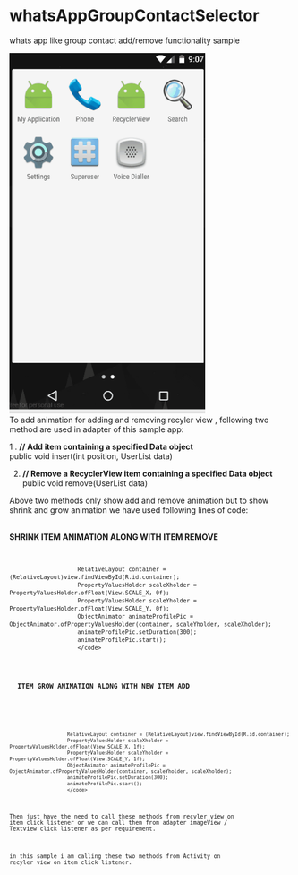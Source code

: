 # whatsAppGroupContactSelector
whats app like group contact add/remove functionality sample


<img src="https://github.com/Luckyrana001/whatsAppGroupContactSelector/blob/master/anim.gif" width="350"/>
<br>
To add animation for adding and removing recyler view , following two method are used in adapter of this sample app: 

1 . <B> // Add item containing a specified Data object </B></br>
public void insert(int position, UserList data)

2. <B> // Remove a RecyclerView item containing a specified Data object </B></br>
public void remove(UserList data) 
   
 Above two methods only show add and remove animation but to show shrink and grow animation we have used following lines of code:
 
 <BR><B> SHRINK ITEM ANIMATION ALONG WITH ITEM REMOVE  </B>
 <code>                 
 
                        RelativeLayout container = (RelativeLayout)view.findViewById(R.id.container);
                        PropertyValuesHolder scaleXholder = PropertyValuesHolder.ofFloat(View.SCALE_X, 0f);
                        PropertyValuesHolder scaleYholder = PropertyValuesHolder.ofFloat(View.SCALE_Y, 0f);
                        ObjectAnimator animateProfilePic = ObjectAnimator.ofPropertyValuesHolder(container, scaleYholder, scaleXholder);
                        animateProfilePic.setDuration(300);
                        animateProfilePic.start();
                        </code>
                        
  <BR> <B>  ITEM GROW ANIMATION ALONG WITH NEW ITEM ADD </B>
                      
  <code>                
  
                        RelativeLayout container = (RelativeLayout)view.findViewById(R.id.container);
                        PropertyValuesHolder scaleXholder = PropertyValuesHolder.ofFloat(View.SCALE_X, 1f);
                        PropertyValuesHolder scaleYholder = PropertyValuesHolder.ofFloat(View.SCALE_Y, 1f);
                        ObjectAnimator animateProfilePic = ObjectAnimator.ofPropertyValuesHolder(container, scaleYholder, scaleXholder);
                        animateProfilePic.setDuration(300);
                        animateProfilePic.start();
                        </code>

Then just have the need to call these methods from recyler view on item click listener or we can call them from adapter imageView / Textview click listener as per requirement.

in this sample i am calling these two methods from Activity on recyler view on item click listener.
